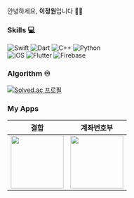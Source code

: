 안녕하세요, **이정원**입니다 👋🏻

### Skills 💻
![Swift] ![Dart] ![C++] ![Python]  
![iOS] ![Flutter] ![Firebase]

### Algorithm ♾
[![Solved.ac 프로필](http://mazassumnida.wtf/api/v2/generate_badge?boj=james66won)](https://solved.ac/james66won)

### My Apps
|결합|계좌번호부|
|:--:|:--:|
|[<img src="https://is1-ssl.mzstatic.com/image/thumb/Purple122/v4/3a/c0/81/3ac081cf-baa8-450d-3cc3-0cb4a7668f5e/AppIcon-1x_U007emarketing-0-7-0-85-220.png/460x0w.webp"  width="120" height="120">](https://apps.apple.com/kr/app/%EA%B2%B0%ED%95%A9-combination/id1638713443)|[<img src="https://is1-ssl.mzstatic.com/image/thumb/Purple126/v4/9a/00/4a/9a004aa7-9ab7-0a3f-0ef9-aea85566565f/AppIcon-1x_U007ephone-0-sRGB-85-220.png/434x0w.webp"  width="120" height="120">](https://apps.apple.com/kr/app/%EA%B3%84%EC%A2%8C%EB%B2%88%ED%98%B8%EB%B6%80-accountbook/id6451920272)|

[Swift]: https://img.shields.io/badge/Swift-F05138?style=flat-square&logo=Swift&logoColor=white
[Dart]: https://img.shields.io/badge/Dart-0175C2?style=flat-square&logo=Dart&locoColor=white
[C++]: https://img.shields.io/badge/C++-044F88?style=flat-square&logo=c%2B%2B&locoColor=white
[Python]: https://img.shields.io/badge/Python-3776AB?style=flat-square&logo=Python&logoColor=white

[iOS]: https://img.shields.io/badge/iOS-000000?style=flat-square&logo=Apple&logoColor=white
[Flutter]: https://img.shields.io/badge/Flutter-02569B?style=flat-square&logo=Flutter&logoColor=white
[Firebase]: https://img.shields.io/badge/Firebase-059BE5?style=flat-square&logo=Firebase&logoColor=FFCA28

[Combination]: https://is1-ssl.mzstatic.com/image/thumb/Purple122/v4/3a/c0/81/3ac081cf-baa8-450d-3cc3-0cb4a7668f5e/AppIcon-1x_U007emarketing-0-7-0-85-220.png/460x0w.webp(https://apps.apple.com/kr/app/%EA%B2%B0%ED%95%A9-combination/id1638713443)
